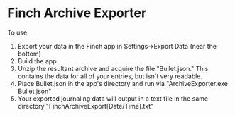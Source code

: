# Finch Archive Exporter

To use:
1. Export your data in the Finch app in Settings->Export Data (near the bottom)
2. Build the app
3. Unzip the resultant archive and acquire the file "Bullet.json." This contains the data for all of your entries, but isn't very readable.
4. Place Bullet.json in the app's directory and run via "ArchiveExporter.exe Bullet.json"
5. Your exported journaling data will output in a text file in the same directory "FinchArchiveExport[Date/Time].txt"
